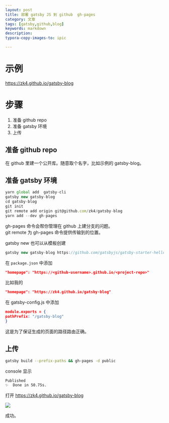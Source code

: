 ```yaml
---
layout: post
title: 部署 gatsby JS 到 github  gh-pages
category: 文章
tags: [gatsby,github,blog]
keywords: markdown
description:
typora-copy-images-to: ipic

---
```


# 示例

<https://zk4.github.io/gatsby-blog>

# 步骤

1. 准备 github repo
2. 准备 gatsby 环境
3. 上传



## 准备 github repo

在 github 里建一个公开库。随意取个名字，比如示例的 gatsby-blog。

## 准备 gatsby 环境

``` js 
yarn global add  gatsby-cli
gatsby new gatsby-blog 
cd gatsby-blog 
git init 
git remote add origin git@github.com/zk4/gatsby-blog
yarn add --dev gh-pages 
```
gh-pages 命令会帮你管理在 github 上建分支的问题。  
git remote  为 gh-pages 命令提供传输到的位置。  

gatsby new 也可以从模板创建  
``` js
gatsby new gatsby-blog https://github.com/gatsbyjs/gatsby-starter-hello-world
```

在 `package.json` 中添加

```json
"homepage": "https://<github-username>.github.io/<project-repo>"
```
比如我的  

```` json
"homepage": "https://zk4.github.io/gatsby-blog"
````

在 gatsby-config.js 中添加

``` json
module.exports = {
pathPrefix: "/gatsby-blog"
}
```
这是为了保证生成的页面的路径路由正确。

## 上传
```bash
gatsby build --prefix-paths && gh-pages -d public
```



console 显示

````bash
Published
✨  Done in 50.75s.
````



 打开 <https://zk4.github.io/gatsby-blog>

![](https://ws1.sinaimg.cn/large/006tNbRwly1fyezhfg714j30qp0ae0vs.jpg)

成功。


